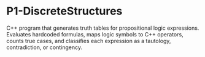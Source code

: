 # P1-DiscreteStructures
C++ program that generates truth tables for propositional logic expressions. Evaluates hardcoded formulas, maps logic symbols to C++ operators, counts true cases, and classifies each expression as a tautology, contradiction, or contingency.
